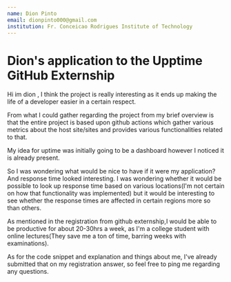 ```yaml
---
name: Dion Pinto
email: dionpinto000@gmail.com
institution: Fr. Conceicao Rodrigues Institute of Technology
---
```


# Dion's application to the Upptime GitHub Externship

Hi im dion , I think the project is really interesting as it ends up making the life of a developer easier in a certain respect. 

From what I could gather regarding the project from my brief overview is that the entire project is based upon github actions which gather various metrics about the host site/sites and provides various functionalities related to that.

My idea for uptime was initially going to be a dashboard however I noticed it is already present. 

So I was wondering what would be nice to have if it were my application?
And response time looked interesting. I was wondering whether it would be possible to look up response time based on various locations(I'm not certain on how that functionality was implemented) but it would be interesting to see whether the response times are affected in certain regions more so than others.

As mentioned in the registration from github externship,I would be able to be productive for about 20-30hrs a week, as I'm a college student with online lectures(They save me a ton of time, barring weeks with examinations).

As for the code snippet and explanation and things about me, I've already submitted that on my registration answer, so feel free to ping me regarding any questions.
